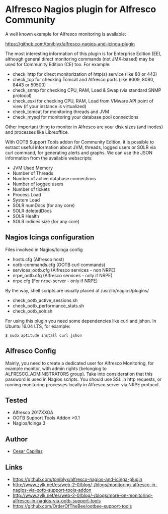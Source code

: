 # Alfresco Nagios plugin for Alfresco Community

A well known example for Alfresco monitoring is available: 

https://github.com/toniblyx/alfresco-nagios-and-icinga-plugin

The most interesting information of this plugin is for Enterprise Edition (EE), although general direct monitoring commands (not JMX-based) may be used for Community Edition (CE) too. For example:

- check_http for direct monitorization of http(s) service (like 80 or 443)
- check_tcp for checking Tomcat and Alfresco ports (like 8009, 8080, 8443 or 50500)
- check_snmp for checking CPU, RAM, Load & Swap (via standard SNMP protocol)
- check_esxi for checking CPU, RAM, Load from VMware API point of view (if your instance is virtualized) 
- check_tomcat for monitoring threads and JVM 
- check_mysql for monitoring your database pool connections

Other important thing to monitor in Alfresco are your disk sizes (and inodes) and processes like Libreoffice. 

With OOTB Support Tools addon for Community Edition, it is possible to extract useful information about JVM, threads, logged users or SOLR via curl command, for generating alerts and graphs. We can use the JSON information from the available webscripts:

- JVM Used Memory
- Number of Threads
- Number of active database connections
- Number of logged users
- Number of tickets
- Process Load
- System Load
- SOLR numDocs (for any core)
- SOLR deletedDocs
- SOLR Health
- SOLR indices size (for any core)

## Nagios Icinga configuration

Files involved in Nagios/Icinga config

- hosts.cfg (Alfresco host)
- ootb-commands.cfg (OOTB curl commands)
- services_ootb.cfg (Alfresco services - non NRPE)
- nrpe_ootb.cfg (Alfresco services - only if NRPE)
- nrpe.cfg (For nrpe-server - only if NRPE)

By the way, shell scripts are usually placed at /usr/lib/nagios/plugins/

- check_ootb_active_sessions.sh
- check_ootb_performance_stats.sh
- check_ootb_solr.sh

For using this plugin you need some dependencies like curl and jshon. In Ubuntu 16.04 LTS, for example:

```
$ sudo aptitude install curl jshon
```

## Alfresco Config

Mainly, you need to create a dedicated user for Alfresco Monitoring, for example monitor, with admin rights (belonging to ALFRESCO_ADMINISTRATORS group). Take into consideration that this password is used in Nagios scripts. You should use SSL in http requests, or running monitoring processes locally in Alfresco server via NRPE protocol. 

## Tested

- Alfresco 2017XXGA
- OOTB Support Tools Addon >0.1
- Nagios/Icinga 3

## Author

- [Cesar Capillas](http://github.com/CesarCapillas)

## Links

- https://github.com/toniblyx/alfresco-nagios-and-icinga-plugin
- http://www.zylk.net/es/web-2-0/blog/-/blogs/monitoring-alfresco-in-nagios-via-ootb-support-tools-addon
- http://www.zylk.net/es/web-2-0/blog/-/blogs/more-on-monitoring-alfresco-in-nagios-via-ootb-support-tools
- https://github.com/OrderOfTheBee/ootbee-support-tools
